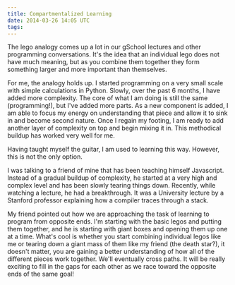 ```yaml
---
title: Compartmentalized Learning
date: 2014-03-26 14:05 UTC
tags:
---
```


The lego analogy comes up a lot in our gSchool lectures and other programming conversations.
It's the idea that an individual lego does not have much meaning, but as you combine them together
they form something larger and more important than themselves.

For me, the analogy holds up. I started programming on a very small scale with simple calculations in Python.
Slowly, over the past 6 months, I have added more complexity. The core of what I am doing is still the same (programming!),
but I've added more parts. As a new component is added, I am able to focus my energy on understanding that piece and allow it to sink in and
 become second nature. Once I regain my footing, I am ready to add another layer of complexity on top and begin
 mixing it in. This methodical buildup has worked very well for me.

Having taught myself the guitar, I am used to learning this way. However, this is not the only option.

I was talking to a friend of mine that has been teaching himself Javascript. Instead of a gradual buildup of complexity, he started at a very high and complex level and has been
 slowly tearing things down. Recently, while watching a lecture, he had a breakthrough. It was a University lecture by a Stanford professor explaining how a compiler traces through a stack.

My friend pointed out how we are approaching the task of learning to program from opposite ends. I'm starting
 with the basic legos and putting them together, and he is starting with giant boxes and opening them up one at a time. What's cool is whether you start combining individual legos like me or
 tearing down a giant mass of them like my friend (the death star?), it doesn't matter, you are gaining a better understanding of how all of the different pieces work together. We'll eventually
 cross paths. It will be really exciting to fill in the gaps for each other as we race toward the opposite ends of the same goal!